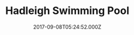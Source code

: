 ---
date: 2017-09-08T05:24:52.000Z
title: Hadleigh Swimming Pool
latitude: 52.04454122139633
longitude: 0.9586564785024496
url: http://www.ssleisure.co.uk
category: checkin
---